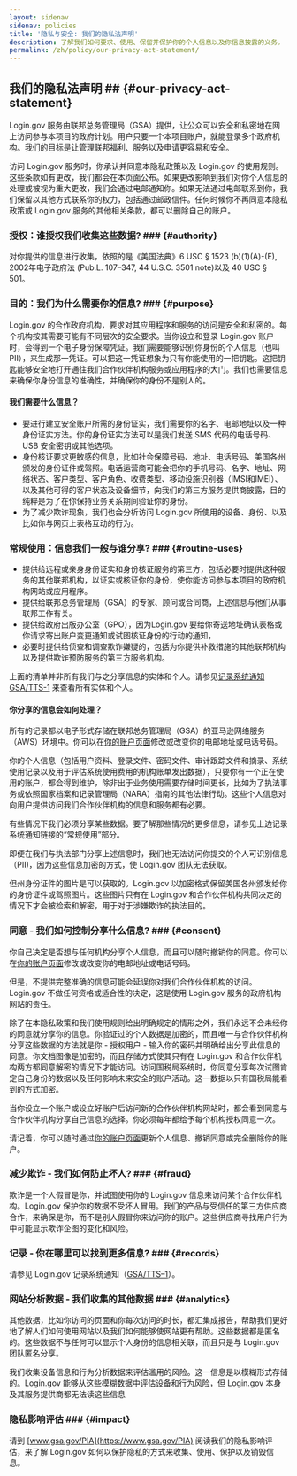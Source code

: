 ```yaml
---
layout: sidenav
sidenav: policies
title: '隐私与安全: 我们的隐私法声明'
description: 了解我们如何要求、使用、保留并保护你的个人信息以及你信息披露的义务。
permalink: /zh/policy/our-privacy-act-statement/
---
```


## 我们的隐私法声明 ## {#our-privacy-act-statement}

Login.gov 服务由联邦总务管理局（GSA）提供，让公众可以安全和私密地在网上访问参与本项目的政府计划。用户只要一个本项目账户，就能登录多个政府机构。我们的目标是让管理联邦福利、服务以及申请更容易和安全。

访问 Login.gov 服务时，你承认并同意本隐私政策以及 Login.gov 的使用规则。这些条款如有更改，我们都会在本页面公布。如果更改影响到我们对你个人信息的处理或被视为重大更改，我们会通过电邮通知你。如果无法通过电邮联系到你，我们保留以其他方式联系你的权力，包括通过邮政信件。任何时候你不再同意本隐私政策或 Login.gov 服务的其他相关条款，都可以删除自己的账户。

### 授权：谁授权我们收集这些数据?  ### {#authority}

对你提供的信息进行收集，依照的是《美国法典》6 USC § 1523 (b)(1)(A)-(E), 2002年电子政府法 (Pub.L. 107–347, 44 U.S.C. 3501 note)以及 40 USC § 501。

### 目的：我们为什么需要你的信息?  ### {#purpose}

Login.gov 的合作政府机构，要求对其应用程序和服务的访问是安全和私密的。每个机构按其需要可能有不同层次的安全要求。当你设立和登录 Login.gov 账户时，会得到一个电子身份保障凭证。我们需要能够识别你身份的个人信息（也叫PII），来生成那一凭证。可以把这一凭证想象为只有你能使用的一把钥匙。这把钥匙能够安全地打开通往我们合作伙伴机构服务或应用程序的大门。我们也需要信息来确保你身份信息的准确性，并确保你的身份不是别人的。

#### 我们需要什么信息？

* 要进行建立安全账户所需的身份证实，我们需要你的名字、电邮地址以及一种身份证实方法。你的身份证实方法可以是我们发送 SMS 代码的电话号码、USB 安全密钥或其他选项。
* 身份核证要求更敏感的信息，比如社会保障号码、地址、电话号码、美国各州颁发的身份证件或驾照。电话运营商可能会把你的手机号码、名字、地址、网络状态、客户类型、客户角色、收费类型、移动设施识别器（IMSI和IMEI）、以及其他可得的客户状态及设备细节，向我们的第三方服务提供商披露，目的纯粹是为了在你保持业务关系期间验证你的身份。
* 为了减少欺诈现象，我们也会分析访问 Login.gov 所使用的设备、身份、以及比如你与网页上表格互动的行为。

### 常规使用：信息我们一般与谁分享?  ### {#routine-uses}

* 提供给远程或亲身身份证实和身份核证服务的第三方，包括必要时提供这种服务的其他联邦机构，以证实或核证你的身份，使你能访问参与本项目的政府机构网站或应用程序。
* 提供给联邦总务管理局（GSA）的专家、顾问或合同商，上述信息与他们从事联邦工作有关。
* 提供给政府出版办公室（GPO），因为Login.gov 要给你寄送地址确认表格或你请求寄出账户变更通知或试图核证身份的行动的通知，
* 必要时提供给侦查和调查欺诈嫌疑的，包括为你提供补救措施的其他联邦机构以及提供欺诈预防服务的第三方服务机构。

上面的清单并非所有我们与之分享信息的实体和个人。请参见[记录系统通知 GSA/TTS-1](https://www.federalregister.gov/documents/2024/05/13/2024-10404/privacy-act-of-1974-system-of-records) 来查看所有实体和个人。

#### 你分享的信息会如何处理？

所有的记录都以电子形式存储在联邦总务管理局（GSA）的亚马逊网络服务（AWS）环境中。你可以在[你的账户页面](https://secure.login.gov/zh/account)修改或改变你的电邮地址或电话号码。

你的个人信息（包括用户资料、登录文件、密码文件、审计跟踪文件和摘录、系统使用记录以及用于评估系统使用费用的机构账单发出数据），只要你有一个正在使用的账户，都会得到维护，除非出于业务使用需要存储时间更长，比如为了执法事务或依照国家档案和记录管理局（NARA）指南的其他法律行动。这些个人信息对向用户提供访问我们合作伙伴机构的信息和服务都有必要。

有些情况下我们必须分享某些数据。要了解那些情况的更多信息，请参见上边记录系统通知链接的“常规使用”部分。

即便在我们与执法部门分享上述信息时，我们也无法访问你提交的个人可识别信息（PII)，因为这些信息加密的方式，使 Login.gov 团队无法获取。

但州身份证件的图片是可以获取的。Login.gov 以加密格式保留美国各州颁发给你的身份证件或驾照图片。这些图片只有在 Login.gov 和合作伙伴机构共同决定的情况下才会被检索和解密，用于对于涉嫌欺诈的执法目的。

### 同意 - 我们如何控制分享什么信息?  ### {#consent}

你自己决定是否想与任何机构分享个人信息，而且可以随时撤销你的同意。你可以在[你的账户页面](https://secure.login.gov/zh/account)修改或改变你的电邮地址或电话号码。

但是，不提供完整准确的信息可能会延误你对我们合作伙伴机构的访问。Login.gov 不做任何资格或适合性的决定，这是使用 Login.gov 服务的政府机构网站的责任。

除了在本隐私政策和我们使用规则给出明确规定的情形之外，我们永远不会未经你的同意就分享你的信息。你验证过的个人数据是加密的，而且唯一与合作伙伴机构分享这些数据的方法就是你 - 授权用户 - 输入你的密码并明确给出分享此信息的同意。你文档图像是加密的，而且存储方式使其只有在 Login.gov 和合作伙伴机构两方都同意解密的情况下才能访问。访问国税局系统时，你同意分享每次试图肯定自己身份的数据以及任何影响未来安全的账户活动。这一数据以只有国税局能看到的方式加密。

当你设立一个账户或设立好账户后访问新的合作伙伴机构网站时，都会看到同意与合作伙伴机构分享自己信息的选择。你必须每年都给予每个机构授权同意一次。

请记着，你可以随时通过[你的账户页面](https://secure.login.gov/zh/account)更新个人信息、撤销同意或完全删除你的账户。

### 减少欺诈 - 我们如何防止坏人?  ### {#fraud}

欺诈是一个人假冒是你，并试图使用你的 Login.gov 信息来访问某个合作伙伴机构。Login.gov 保护你的数据不受坏人冒用。我们的产品与受信任的第三方供应商合作，来确保是你，而不是别人假冒你来访问你的账户。这些供应商寻找用户行为中可能显示欺诈企图的变化和风险。

### 记录 - 你在哪里可以找到更多信息?  ### {#records}

请参见 Login.gov 记录系统通知（[GSA/TTS–1](https://www.federalregister.gov/documents/2024/05/13/2024-10404/privacy-act-of-1974-system-of-records)）。

### 网站分析数据 - 我们收集的其他数据  ### {#analytics}

其他数据，比如你访问的页面和你每次访问的时长，都汇集成报告，帮助我们更好地了解人们如何使用网站以及我们如何能够使网站更有帮助。这些数据都是匿名的。这些数据不与任何可以显示个人身份的信息相关联，而且只是与 Login.gov 团队匿名分享。

我们收集设备信息和行为分析数据来评估滥用的风险。这一信息是以模糊形式存储的。Login.gov 能够从这些模糊数据中评估设备和行为风险，但 Login.gov 本身及其服务提供商都无法读这些信息

### 隐私影响评估  ### {#impact}

请到 [www.gsa.gov/PIA](https://www.gsa.gov/PIA) 阅读我们的隐私影响评估，来了解 Login.gov 如何以保护隐私的方式来收集、使用、保护以及销毁信息。
